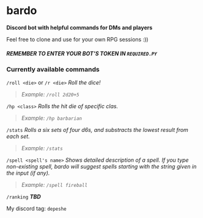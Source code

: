 # bardo

**Discord bot with helpful commands for DMs and players**

Feel free to clone and use for your own RPG sessions :))

##### REMEMBER TO ENTER YOUR BOT'S TOKEN IN `REQUIRED.PY`

### Currently available commands

`/roll <die>` or `/r <die>` *Roll the dice!*  
> *Example: `/roll 2d20+5`*  

`/hp <class>` *Rolls the hit die of specific clas.*
> *Example: `/hp barbarian`*  

`/stats` *Rolls a six sets of four d6s, and substracts the lowest result from each set.*
> *Example: `/stats`*  

`/spell <spell's name>` *Shows detailed description of a spell. If you type non-existing spell, bardo will suggest spells starting with the string given in the input (if any).*
> *Example: `/spell fireball`*  

`/ranking` ***TBD***

My discord tag: `depeshe`
